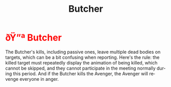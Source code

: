 ﻿---
lang: en-US
title: Butcher
prev: BountyHunter
next: Chronomancer
---
# <font color=red>ðŸ”ª <b>Butcher</b></font> <Badge text="Killing" type="tip" vertical="middle"/>

The Butcher's kills, including passive ones, leave multiple dead bodies on targets, which can be a bit confusing when reporting. Here's the rule: the killed target must repeatedly display the animation of being killed, which cannot be skipped, and they cannot participate in the meeting normally during this period. And if the Butcher kills the Avenger, the Avenger will revenge everyone in anger.<br>
